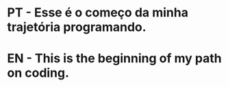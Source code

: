 # PT - Esse é o começo da minha trajetória programando.
# EN - This is the beginning of my path on coding.
